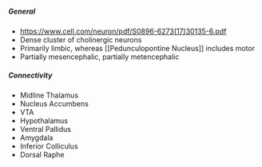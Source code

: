 ##### General
- https://www.cell.com/neuron/pdf/S0896-6273(17)30135-6.pdf
- Dense cluster of cholinergic neurons
- Primarily limbic, whereas [[Pedunculopontine Nucleus]] includes motor
- Partially mesencephalic, partially metencephalic

##### Connectivity
- Midline Thalamus
- Nucleus Accumbens
- VTA
- Hypothalamus
- Ventral Pallidus
- Amygdala
- Inferior Colliculus
- Dorsal Raphe